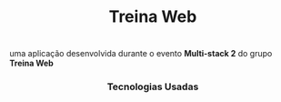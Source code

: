 <h1 align="center">Treina Web</h1>

<!-- <img src="https://www.google.com/url?sa=i&url=https%3A%2F%2Fm.youtube.com%2Fuser%2FTreinaWeb&psig=AOvVaw1Vv1FURDxWklSStoZN_bGa&ust=1633739945563000&source=images&cd=vfe&ved=0CAsQjRxqFwoTCLDt493JufMCFQAAAAAdAAAAABAO" alt="Treina Web Logo"/> -->

#

 uma aplicação desenvolvida durante o evento **Multi-stack 2** do grupo **Treina Web**

<h3 align="center">Tecnologias Usadas</h3>
<div align="center">
</div>